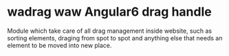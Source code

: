 # wadrag waw Angular6 drag handle
Module which take care of all drag management inside website, such as sorting elements, draging from spot to spot and anything else that needs an element to be moved into new place.
